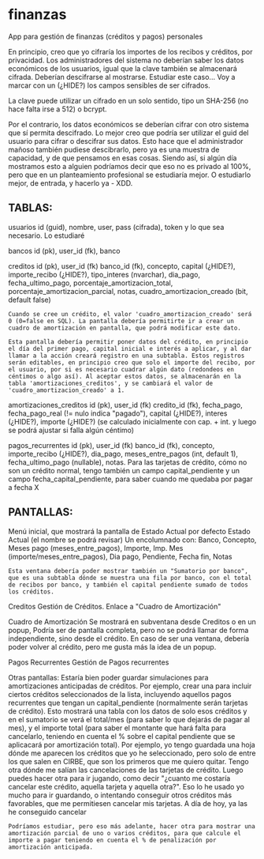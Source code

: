 # finanzas
App para gestión de finanzas (créditos y pagos) personales

En principio, creo que yo cifraría los importes de los recibos y créditos, por privacidad. Los administradores del sistema no deberían saber los datos económicos de los usuarios, igual que la clave también se almacenará cifrada. Deberían descifrarse al mostrarse. Estudiar este caso... Voy a marcar con un (¿HIDE?) los campos sensibles de ser cifrados.

La clave puede utilizar un cifrado en un solo sentido, tipo un SHA-256 (no hace falta irse a 512) o bcrypt.

Por el contrario, los datos económicos se deberían cifrar con otro sistema que sí permita descifrado. Lo mejor creo que podría ser utilizar el guid del usuario para cifrar o descifrar sus datos. Esto hace que el administrador mañoso también pudiese descibrarlo, pero ya es una muestra de capacidad, y de que pensamos en esas cosas. Siendo así, si algún día mostramos esto a alguien podríamos decir que eso no es privado al 100%, pero que en un planteamiento profesional se estudiaría mejor. O estudiarlo mejor, de entrada, y hacerlo ya - XDD.

TABLAS:
------------------
usuarios
	id (guid), nombre, user, pass (cifrada), token y lo que sea necesario. Lo estudiaré

bancos
	id (pk), user_id (fk), banco		
		
creditos
	id (pk), user_id (fk) banco_id (fk), concepto, capital (¿HIDE?), importe_recibo (¿HIDE?), tipo_interes (nvarchar), dia_pago, fecha_ultimo_pago, porcentaje_amortizacion_total, porcentaje_amortizacion_parcial, notas, cuadro_amortizacion_creado (bit, default false)
	
	Cuando se cree un crédito, el valor 'cuadro_amortizacion_creado' será 0 (0=false en SQL). La pantalla debería permitirte ir a crear un cuadro de amortización en pantalla, que podrá modificar este dato.
	
	Esta pantalla debería permitir poner datos del crédito, en principio el día del primer pago, capital inicial e interés a aplicar, y al dar llamar a la acción creará registro en una subtabla. Estos registros serán editables, en principio creo que solo el importe del recibo, por el usuario, por si es necesario cuadrar algún dato (redondeos en céntimos o algo así). Al aceptar estos datos, se almacenarán en la tabla 'amortizaciones_creditos', y se cambiará el valor de 'cuadro_amortizacion_creado' a 1.
	
amortizaciones_creditos
	id (pk), user_id (fk) credito_id (fk), fecha_pago, fecha_pago_real (!= nulo indica "pagado"), capital (¿HIDE?), interes (¿HIDE?), importe (¿HIDE?) (se calculado inicialmente con cap. + int. y luego se podrá ajustar si falla algún céntimo)

pagos_recurrentes
	id (pk), user_id (fk) banco_id (fk), concepto, importe_recibo (¿HIDE?), dia_pago, meses_entre_pagos (int, default 1), fecha_ultimo_pago (nullable), notas. Para las tarjetas de crédito, cómo no son un crédito normal, tengo también un campo capital_pendiente y un campo fecha_capital_pendiente, para saber cuando me quedaba por pagar a fecha X
	
	
PANTALLAS:
------------------
Menú inicial, que mostrará la pantalla de Estado Actual por defecto
Estado Actual (el nombre se podrá revisar)
	Un encolumnado con:
	Banco, Concepto, Meses pago (meses_entre_pagos), Importe, Imp. Mes (importe/meses_entre_pagos), Dia pago, Pendiente, Fecha fin, Notas
	
	Esta ventana debería poder mostrar también un "Sumatorio por banco", que es una subtabla dónde se muestra una fila por banco, con el total de recibos por banco, y también el capital pendiente sumado de todos los créditos.
	
Creditos
	Gestión de Créditos. Enlace a "Cuadro de Amortización"
	
Cuadro de Amortización
	Se mostrará en subventana desde Creditos o en un popup, Podría ser de pantalla completa, pero no se podrá llamar de forma independiente, sino desde el crédito. En caso de ser una ventana, debería poder volver al crédito, pero me gusta más la idea de un popup.
	
Pagos Recurrentes
	Gestión de Pagos recurrentes

Otras pantallas:
	Estaría bien poder guardar simulaciones para amortizaciones anticipadas de créditos. Por ejemplo, crear una para incluir ciertos créditos seleccionados de la lista, incluyendo aquellos pagos recurrentes que tengan un capital_pendiente (normalmente serán tarjetas de crédito). Esto mostrará una tabla con los datos de solo esos créditos y en el sumatorio se verá el total/mes (para saber lo que dejarás de pagar al mes), y el importe total (para saber el montante que hará falta para cancelarlo, teniendo en cuenta el % sobre el capital pendiente que se aplicacará por amortización total).
		Por ejemplo, yo tengo guardada una hoja dónde me aparecen los créditos que yo he seleccionado, pero solo de entre los que salen en CIRBE, que son los primeros que me quiero quitar. Tengo otra dónde me salían las cancelaciones de las tarjetas de crédito. Luego puedes hacer otra para ir jugando, como decir "¿cuanto me costaría cancelar este crédito, aquella tarjeta y aquella otra?". Eso lo he usado yo mucho para ir guardando, o intentando conseguir otros créditos más favorables, que me permitiesen cancelar mis tarjetas. A día de hoy, ya las he conseguido cancelar
	
	Podríamos estudiar, pero eso más adelante, hacer otra para mostrar una amortización parcial de uno o varios créditos, para que calcule el importe a pagar teniendo en cuenta el % de penalización por amortización anticipada.
